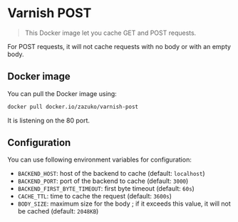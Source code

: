 # Varnish POST

> This Docker image let you cache GET and POST requests.

For POST requests, it will not cache requests with no body or with an empty body.

## Docker image

You can pull the Docker image using:

```sh
docker pull docker.io/zazuko/varnish-post
```

It is listening on the 80 port.

## Configuration

You can use following environment variables for configuration:

- `BACKEND_HOST`: host of the backend to cache (default: `localhost`)
- `BACKEND_PORT`: port of the backend to cache (default: `3000`)
- `BACKEND_FIRST_BYTE_TIMEOUT`: first byte timeout (default: `60s`)
- `CACHE_TTL`: time to cache the request (default: `3600s`)
- `BODY_SIZE`: maximum size for the body ; if it exceeds this value, it will not be cached (default: `2048KB`)
